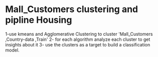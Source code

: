 # Mall_Customers clustering and pipline Housing 
 1-use kmeans and Agglomerative Clustering to cluster 'Mall_Customers ,Country-data ,Train'
 2- for each algorithm analyze each cluster to get insights about it
 3- use the clusters as a target to build a classification model.
